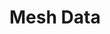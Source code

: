 # Mesh Data

<div id="my-meshtastic-telemetry" 
     data-meshtastic-worker="https://meshtastic-telemetry-worker.john-long2.workers.dev"
     data-title="🛰️ Mesh Network Status"
     data-show-controls="false"
     data-time-range="4">
</div>
